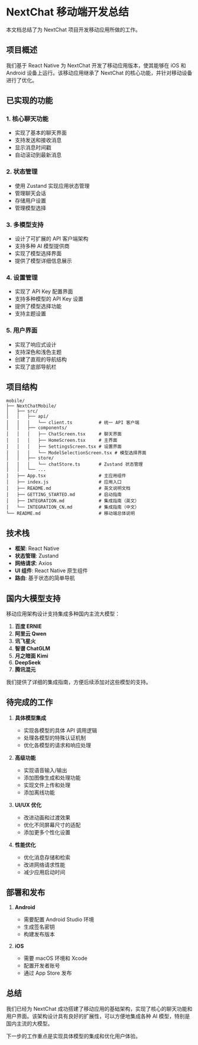 # NextChat 移动端开发总结

本文档总结了为 NextChat 项目开发移动应用所做的工作。

## 项目概述

我们基于 React Native 为 NextChat 开发了移动应用版本，使其能够在 iOS 和 Android 设备上运行。该移动应用继承了 NextChat 的核心功能，并针对移动设备进行了优化。

## 已实现的功能

### 1. 核心聊天功能
- 实现了基本的聊天界面
- 支持发送和接收消息
- 显示消息时间戳
- 自动滚动到最新消息

### 2. 状态管理
- 使用 Zustand 实现应用状态管理
- 管理聊天会话
- 存储用户设置
- 管理模型选择

### 3. 多模型支持
- 设计了可扩展的 API 客户端架构
- 支持多种 AI 模型提供商
- 实现了模型选择界面
- 提供了模型详细信息展示

### 4. 设置管理
- 实现了 API Key 配置界面
- 支持多种模型的 API Key 设置
- 提供了模型选择功能
- 支持主题设置

### 5. 用户界面
- 实现了响应式设计
- 支持深色和浅色主题
- 创建了直观的导航结构
- 实现了底部导航栏

## 项目结构

```
mobile/
├── NextChatMobile/
│   ├── src/
│   │   ├── api/
│   │   │   └── client.ts          # 统一 API 客户端
│   │   ├── components/
│   │   │   ├── ChatScreen.tsx     # 聊天界面
│   │   │   ├── HomeScreen.tsx     # 主界面
│   │   │   ├── SettingsScreen.tsx # 设置界面
│   │   │   └── ModelSelectionScreen.tsx # 模型选择界面
│   │   ├── store/
│   │   │   └── chatStore.ts       # Zustand 状态管理
│   │   └── ...
│   ├── App.tsx                    # 主应用组件
│   ├── index.js                   # 应用入口
│   ├── README.md                  # 英文说明文档
│   ├── GETTING_STARTED.md         # 启动指南
│   ├── INTEGRATION.md             # 集成指南（英文）
│   └── INTEGRATION_CN.md          # 集成指南（中文）
└── README.md                      # 移动端总体说明
```

## 技术栈

- **框架**: React Native
- **状态管理**: Zustand
- **网络请求**: Axios
- **UI 组件**: React Native 原生组件
- **路由**: 基于状态的简单导航

## 国内大模型支持

移动应用架构设计支持集成多种国内主流大模型：

1. **百度 ERNIE**
2. **阿里云 Qwen**
3. **讯飞星火**
4. **智谱 ChatGLM**
5. **月之暗面 Kimi**
6. **DeepSeek**
7. **腾讯混元**

我们提供了详细的集成指南，方便后续添加对这些模型的支持。

## 待完成的工作

1. **具体模型集成**
   - 实现各模型的具体 API 调用逻辑
   - 处理各模型的特殊认证机制
   - 优化各模型的请求和响应处理

2. **高级功能**
   - 实现语音输入/输出
   - 添加图像生成和处理功能
   - 实现文件上传和处理
   - 添加离线功能

3. **UI/UX 优化**
   - 改进动画和过渡效果
   - 优化不同屏幕尺寸的适配
   - 添加更多个性化设置

4. **性能优化**
   - 优化消息存储和检索
   - 改进网络请求性能
   - 减少应用启动时间

## 部署和发布

1. **Android**
   - 需要配置 Android Studio 环境
   - 生成签名密钥
   - 构建发布版本

2. **iOS**
   - 需要 macOS 环境和 Xcode
   - 配置开发者账号
   - 通过 App Store 发布

## 总结

我们已经为 NextChat 成功搭建了移动应用的基础架构，实现了核心的聊天功能和用户界面。该架构设计具有良好的扩展性，可以方便地集成各种 AI 模型，特别是国内主流的大模型。

下一步的工作重点是实现具体模型的集成和优化用户体验。